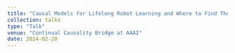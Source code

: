 ```yaml
---
title: "Causal Models for Lifelong Robot Learning and Where to Find Them (position talk)"
collection: talks
type: "Talk"
venue: "Continual Causality Bridge at AAAI"
date: 2024-02-20
---
```

